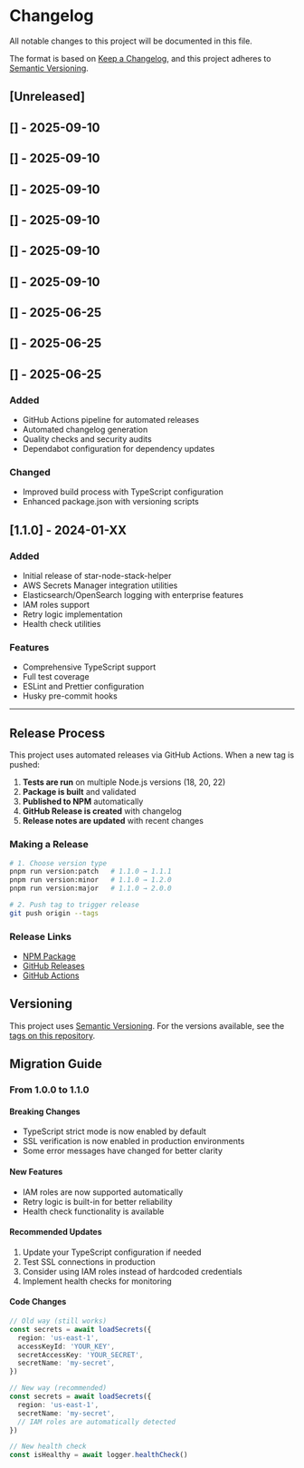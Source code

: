 # Changelog

All notable changes to this project will be documented in this file.

The format is based on [Keep a Changelog](https://keepachangelog.com/en/1.0.0/),
and this project adheres to [Semantic Versioning](https://semver.org/spec/v2.0.0.html).

## [Unreleased]

## [] - 2025-09-10

## [] - 2025-09-10

## [] - 2025-09-10

## [] - 2025-09-10

## [] - 2025-09-10

## [] - 2025-09-10

## [] - 2025-06-25

## [] - 2025-06-25

## [] - 2025-06-25

### Added

- GitHub Actions pipeline for automated releases
- Automated changelog generation
- Quality checks and security audits
- Dependabot configuration for dependency updates

### Changed

- Improved build process with TypeScript configuration
- Enhanced package.json with versioning scripts

## [1.1.0] - 2024-01-XX

### Added

- Initial release of star-node-stack-helper
- AWS Secrets Manager integration utilities
- Elasticsearch/OpenSearch logging with enterprise features
- IAM roles support
- Retry logic implementation
- Health check utilities

### Features

- Comprehensive TypeScript support
- Full test coverage
- ESLint and Prettier configuration
- Husky pre-commit hooks

---

## Release Process

This project uses automated releases via GitHub Actions. When a new tag is pushed:

1. **Tests are run** on multiple Node.js versions (18, 20, 22)
2. **Package is built** and validated
3. **Published to NPM** automatically
4. **GitHub Release is created** with changelog
5. **Release notes are updated** with recent changes

### Making a Release

```bash
# 1. Choose version type
pnpm run version:patch   # 1.1.0 → 1.1.1
pnpm run version:minor   # 1.1.0 → 1.2.0
pnpm run version:major   # 1.1.0 → 2.0.0

# 2. Push tag to trigger release
git push origin --tags
```

### Release Links

- [NPM Package](https://www.npmjs.com/package/star-node-stack-helper)
- [GitHub Releases](https://github.com/starbem/star-node-stack-helper/releases)
- [GitHub Actions](https://github.com/starbem/star-node-stack-helper/actions)

## Versioning

This project uses [Semantic Versioning](https://semver.org/). For the versions available, see the [tags on this repository](https://github.com/starbem/star-node-stack-helper/tags).

## Migration Guide

### From 1.0.0 to 1.1.0

#### Breaking Changes

- TypeScript strict mode is now enabled by default
- SSL verification is now enabled in production environments
- Some error messages have changed for better clarity

#### New Features

- IAM roles are now supported automatically
- Retry logic is built-in for better reliability
- Health check functionality is available

#### Recommended Updates

1. Update your TypeScript configuration if needed
2. Test SSL connections in production
3. Consider using IAM roles instead of hardcoded credentials
4. Implement health checks for monitoring

#### Code Changes

```typescript
// Old way (still works)
const secrets = await loadSecrets({
  region: 'us-east-1',
  accessKeyId: 'YOUR_KEY',
  secretAccessKey: 'YOUR_SECRET',
  secretName: 'my-secret',
})

// New way (recommended)
const secrets = await loadSecrets({
  region: 'us-east-1',
  secretName: 'my-secret',
  // IAM roles are automatically detected
})

// New health check
const isHealthy = await logger.healthCheck()
```
